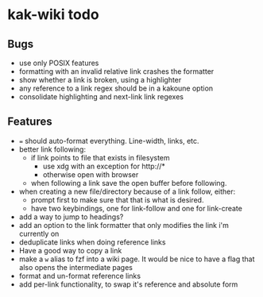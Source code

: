 # kak-wiki todo

## Bugs
- use only POSIX features
- formatting with an invalid relative link crashes the formatter
- show whether a link is broken, using a highlighter
- any reference to a link regex should be in a kakoune option
- consolidate highlighting and next-link link regexes

## Features
- `=` should auto-format everything. Line-width, links, etc.
- better link following:
  - if link points to file that exists in filesystem
    - use xdg with an exception for http://*
    - otherwise open with browser
  - when following a link save the open buffer before following.
- when creating a new file/directory because of a link follow, either:
  - prompt first to make sure that that is what is desired.
  - have two keybindings, one for link-follow and one for link-create
- add a way to jump to headings?
- add an option to the link formatter that only modifies the link i'm
  currently on
- deduplicate links when doing reference links
- Have a good way to copy a link
- make a `w` alias to fzf into a wiki page. It would be nice to have a flag
  that also opens the intermediate pages
- format and un-format reference links
- add per-link functionality, to swap it's reference and absolute form
